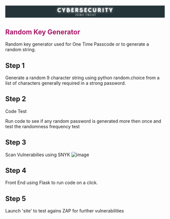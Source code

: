 ![banner](cyb.png)

<h2 style='color:rgb(167, 22, 102)'> Random Key Generator</h2>
Random key generator used for One Time Passcode or to generate a random string.

## Step 1
Generate a random 9 character string using python random.choice from a list of characters generally required in a strong password.

## Step 2
Code Test

Run code to see if any random password is generated more then once and test the randomness frequency test

## Step 3
Scan Vulnerabilies using SNYK
![image](https://github.com/Nolene-Human/s_random_key/assets/108449986/b11b23a3-090a-47e5-9b96-e2a596ebc70d)

## Step 4
Front End using Flask to run code on a click.

## Step 5
Launch 'site' to test agains ZAP for further vulnerabilities


